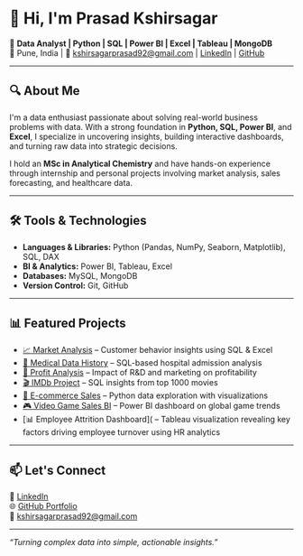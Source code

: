 # 👋 Hi, I'm Prasad Kshirsagar

🎯 **Data Analyst | Python | SQL | Power BI | Excel | Tableau | MongoDB**  
📍 Pune, India | 📧 kshirsagarprasad92@gmail.com | [LinkedIn](https://www.linkedin.com/in/kshirsagarprasad92) | [GitHub](https://github.com/prasadkshir)

---

## 🔍 About Me

I'm a data enthusiast passionate about solving real-world business problems with data. With a strong foundation in **Python, SQL, Power BI**, and **Excel**, I specialize in uncovering insights, building interactive dashboards, and turning raw data into strategic decisions.

I hold an **MSc in Analytical Chemistry** and have hands-on experience through internship and personal projects involving market analysis, sales forecasting, and healthcare data.

---

## 🛠️ Tools & Technologies

- **Languages & Libraries:** Python (Pandas, NumPy, Seaborn, Matplotlib), SQL, DAX
- **BI & Analytics:** Power BI, Tableau, Excel
- **Databases:** MySQL, MongoDB
- **Version Control:** Git, GitHub

---

## 📊 Featured Projects

- [📈 Market Analysis](https://github.com/prasadkshir/Market-Analysis) – Customer behavior insights using SQL & Excel  
- [🏥 Medical Data History](https://github.com/prasadkshir/Medical_Data_History) – SQL-based hospital admission analysis  
- [💸 Profit Analysis](https://github.com/prasadkshir/Profit_Analysis) – Impact of R&D and marketing on profitability  
- [🎬 IMDb Project](https://github.com/prasadkshir/IMDb_Project) – SQL insights from top 1000 movies  
- [🛒 E-commerce Sales](https://github.com/prasadkshir/Ecommerce_Project) – Python data exploration with visualizations  
- [🎮 Video Game Sales BI](https://github.com/prasadkshir/Video_Game_Sales_BI) – Power BI dashboard on global game trends
- [📊 Employee Attrition Dashboard]( – Tableau visualization revealing key factors driving employee turnover using HR analytics

---

## 📫 Let's Connect

🔗 [LinkedIn](https://www.linkedin.com/in/kshirsagarprasad92)  
🌐 [GitHub Portfolio](https://github.com/prasadkshir)  
📧 kshirsagarprasad92@gmail.com  


---

_“Turning complex data into simple, actionable insights.”_


